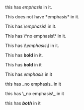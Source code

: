 
this has *emphasis* in it.

This does not have \*emphasis\* in it.

This has \\*emphasis\\* in it.

This has \\\*no emphasis\\\* in it.

This has \\\\*emphasis\\\\* in it.

This has **bold** in it.

This has __bold__ in it

This has _emphasis_ in it

this has \_no emphasis\_ in it

this has \\\_no emphasis\\\_ in it

this has ***both*** in it